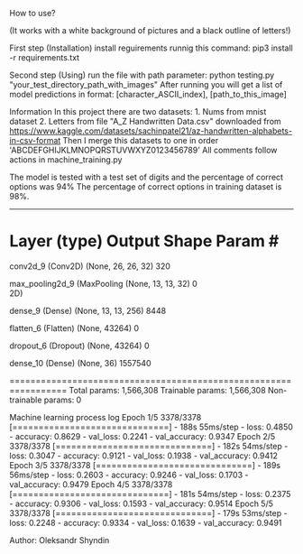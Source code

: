 How to use?

(It works with a white background of pictures and a black outline of letters!)

First step (Installation)
install reguirements runnig this command:
    pip3 install -r requirements.txt

Second step (Using)
run the file with path parameter:
    python testing.py "your_test_directory_path_with_images"
After running you will get a list of model predictions in format:
    [character_ASCII_index], [path_to_this_image]


Information
In this project there are two datasets:
    1. Nums from mnist dataset
    2. Letters from file "A_Z Handwritten Data.csv" downloaded from https://www.kaggle.com/datasets/sachinpatel21/az-handwritten-alphabets-in-csv-format
Then I merge this datasets to one in order 'ABCDEFGHIJKLMNOPQRSTUVWXYZ0123456789'
All comments follow actions in machine_training.py

The model is tested with a test set of digits and the percentage of correct options was 94%
The percentage of correct options in training dataset is 98%.
_________________________________________________________________
 Layer (type)                Output Shape              Param #   
=================================================================
 conv2d_9 (Conv2D)           (None, 26, 26, 32)        320       
                                                                 
 max_pooling2d_9 (MaxPooling  (None, 13, 13, 32)       0         
 2D)                                                             
                                                                 
 dense_9 (Dense)             (None, 13, 13, 256)       8448      
                                                                 
 flatten_6 (Flatten)         (None, 43264)             0         
                                                                 
 dropout_6 (Dropout)         (None, 43264)             0         
                                                                 
 dense_10 (Dense)            (None, 36)                1557540   
                                                                 
=================================================================
Total params: 1,566,308
Trainable params: 1,566,308
Non-trainable params: 0

Machine learning process log
Epoch 1/5
3378/3378 [==============================] - 188s 55ms/step - loss: 0.4850 - accuracy: 0.8629 - val_loss: 0.2241 - val_accuracy: 0.9347
Epoch 2/5
3378/3378 [==============================] - 182s 54ms/step - loss: 0.3047 - accuracy: 0.9121 - val_loss: 0.1938 - val_accuracy: 0.9412
Epoch 3/5
3378/3378 [==============================] - 189s 56ms/step - loss: 0.2603 - accuracy: 0.9246 - val_loss: 0.1703 - val_accuracy: 0.9479
Epoch 4/5
3378/3378 [==============================] - 181s 54ms/step - loss: 0.2375 - accuracy: 0.9306 - val_loss: 0.1593 - val_accuracy: 0.9514
Epoch 5/5
3378/3378 [==============================] - 179s 53ms/step - loss: 0.2248 - accuracy: 0.9334 - val_loss: 0.1639 - val_accuracy: 0.9491

Author:
Oleksandr Shyndin